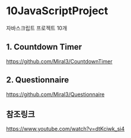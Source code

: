 # 10JavaScriptProject
자바스크립트 프로젝트 10개

## 1. Countdown Timer
https://github.com/Miral3/CountdownTimer

## 2. Questionnaire
https://github.com/Miral3/Questionnaire

## 참조링크
https://www.youtube.com/watch?v=dtKciwk_si4

